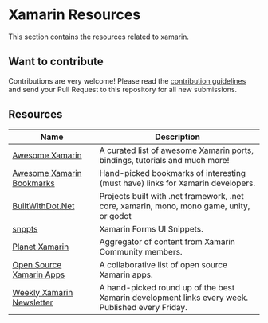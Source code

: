 # Xamarin Resources

This section contains the resources related to xamarin.

## Want to contribute

Contributions are very welcome! Please read the [contribution guidelines](contributing-guidelines.md) and send your Pull Request to this repository for all new submissions.

## Resources

Name | Description
------------ | -------
[Awesome Xamarin](https://github.com/XamSome/awesome-xamarin) | A curated list of awesome Xamarin ports, bindings, tutorials and much more!
[Awesome Xamarin Bookmarks](https://github.com/wcoder/awesome-xamarin-bookmarks) | Hand-picked bookmarks of interesting (must have) links for Xamarin developers.
[BuiltWithDot.Net](https://builtwithdot.net/) | Projects built with .net framework, .net core, xamarin, mono, mono game, unity, or godot
[snppts](http://snppts.io/) | Xamarin Forms UI Snippets.
[Planet Xamarin](https://www.planetxamarin.com/) | Aggregator of content from Xamarin Community members.
[Open Source Xamarin Apps](https://github.com/wcoder/open-source-xamarin-apps) | A collaborative list of open source Xamarin apps.
[Weekly Xamarin Newsletter](http://weeklyxamarin.com/) | A hand-picked round up of the best Xamarin development links every week. Published every Friday.
